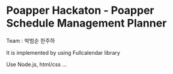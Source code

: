 # Poapper Hackaton - Poapper Schedule Management Planner

Team : 박범순 한주하

It is implemented by using Fullcalendar library

Use Node.js, html/css ...

